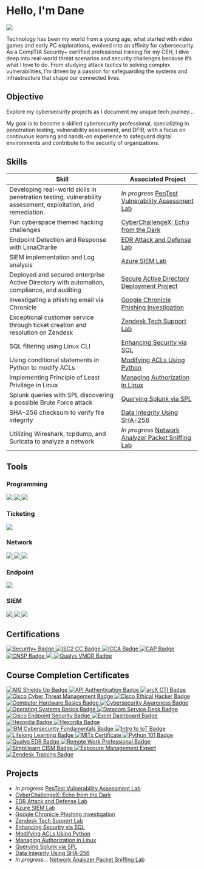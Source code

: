 # Hello, I'm Dane
<a href="https://linkedin.com/in/dane-reilly"><img src="https://img.shields.io/badge/-LinkedIn-0072b1?&style=for-the-badge&logo=linkedin&logoColor=white" /></a>

Technology has been my world from a young age, what started with video games and early PC explorations, evolved into an affinity for cybersecurity. As a CompTIA Security+ certified professional training for my CEH, I dive deep into real-world threat scenarios and security challenges because it’s what I love to do. From studying attack tactics to solving complex vulnerabilities, I’m driven by a passion for safeguarding the systems and infrastructure that shape our connected lives.

## Objective

Explore my cybersecurity projects as I document my unique tech journey...

My goal is to become a skilled cybersecurity professional, specializing in penetration testing, vulnerability assessment, and DFIR, with a focus on continuous learning and hands-on experience to safeguard digital environments and contribute to the security of organizations.

## Skills

| Skill                                         | Associated Project         |
|-----------------------------------------------|----------------------------|
| Developing real-world skills in penetration testing, vulnerability assessment, exploitation, and remediation. |_In progress_ <a href="https://github.com/d4n392/PenTest-Vulnerability-Assessment-Lab" target="_blank"> PenTest Vulnerability Assessment Lab </a>|
| Fun cyberspace themed hacking challenges | <a href="https://github.com/d4n392/CyberChallengeX" target="_blank"> CyberChallengeX: Echo from the Dark</a>|
| Endpoint Detection and Response with LimaCharlie    | <a href="https://github.com/d4n392/EDR-Attack-and-Defense-Lab" target="_blank"> EDR Attack and Defense Lab</a>|
| SIEM implementation and Log analysis          | <a href="https://github.com/d4n392/Azure-SIEM-Lab" target="_blank"> Azure SIEM Lab</a>|
| Deployed and secured enterprise Active Directory with automation, compliance, and auditing | <a href="https://github.com/d4n392/Secure-Active-Directory-Deployment-Project" target="_blank"> Secure Active Directory Deployment Project</a>|
| Investigating a phishing email via Chronicle  | <a href="https://github.com/d4n392/Google-Chronicle-Phishing-Investigation" target="_blank"> Google Chronicle Phishing Investigation</a>|
| Exceptional customer service through ticket creation and resolution on Zendesk     | <a href="https://github.com/d4n392/Zendesk-Tech-Support-Lab" target="_blank"> Zendesk Tech Support Lab</a>|
| SQL filtering using Linux CLI                    | <a href="https://github.com/d4n392/Enhancing-Security-via-SQL" target="_blank"> Enhancing Security via SQL</a>|
| Using conditional statements in Python to modify ACLs   | <a href="https://github.com/d4n392/Modifying-ACLs-Using-Python" target="_blank"> Modifying ACLs Using Python</a>|
| Implementing Principle of Least Privilege in Linux         | <a href="https://github.com/d4n392/Managing-Authorization-in-Linux" target="_blank"> Managing Authorization in Linux</a>|
| Splunk queries with SPL discovering a possible Brute Force attack | <a href="https://github.com/d4n392/Querying-Splunk-via-SPL" target="_blank"> Querying Splunk via SPL</a>|
| SHA-256 checksum to verify file integrity     | <a href="https://github.com/d4n392/Data-Integrity-Using-SHA-256" target="_blank"> Data Integrity Using SHA-256</a>|
| Utilizing Wireshark, tcpdump, and Suricata to analyze a network     |_In progress_ <a href="https://github.com/d4n392/Network-Analyzer-Packet-Sniffing-Lab" target="_blank"> Network Analyzer Packet Sniffing Lab</a>|



## Tools

### Programming
<div>
<a href="https://github.com/d4n392/Enhancing-Security-via-SQL" target="_blank">    
    <img src="https://img.shields.io/badge/-SQL-8B0000?&style=for-the-badge&logo=SQL&logoColor=white" />
</a>    
<a href="https://github.com/d4n392/Modifying-ACLs-Using-Python" target="_blank">    
    <img src="https://img.shields.io/badge/-Python-306998?&style=for-the-badge&logo=Python&logoColor=yellow" />
</a>    
<a href="https://github.com/d4n392/Managing-Authorization-in-Linux" target="_blank">    
    <img src="https://img.shields.io/badge/-Linux-FCC624?&style=for-the-badge&logo=Linux&logoColor=black" />
</a>


### Ticketing 
<div>
<a href="https://github.com/d4n392/Zendesk-Tech-Support-Lab" target="_blank">
    <img src="https://img.shields.io/badge/-Zendesk-006AFF?&style=for-the-badge&logo=Zendesk&logoColor=white" />
</a>
</div>
    
### Network
<div>
<a href="https://github.com/d4n392/Network-Analyzer-Packet-Sniffing-Lab" target="_blank">
    <img src="https://img.shields.io/badge/-Wireshark-1679A7?&style=for-the-badge&logo=Wireshark&logoColor=white" />
    <img src="https://img.shields.io/badge/-tcpdump-77216F?&style=for-the-badge&logo=tcpdump&logoColor=white" />
    <img src="https://img.shields.io/badge/-Suricata-EF3B2D?&style=for-the-badge&logo=Suricata&logoColor=white" />
</a>
</div>

### Endpoint
<div>
<a href="https://github.com/d4n392/EDR-Attack-and-Defense-Lab" target="_blank"> 
    <img src="https://img.shields.io/badge/-LimaCharlie-00A4EF?&style=for-the-badge&logo=LimaCharlie&logoColor=white" /> 
</a>
</div>
    
### SIEM
<div>
<a href="https://github.com/d4n392/Azure-SIEM-Lab" target="_blank"> 
    <img src="https://img.shields.io/badge/-Microsoft_Sentinel-0078D4?&style=for-the-badge&logo=Microsoft&logoColor=white" />
</a>
<a href="https://github.com/d4n392/Querying-Splunk-via-SPL" target="_blank"> 
    <img src="https://img.shields.io/badge/-Splunk-76B041?&style=for-the-badge&logo=Splunk&logoColor=white" />
</a>
<a href="https://github.com/d4n392/Google-Chronicle-Phishing-Investigation" target="_blank"> 
    <img src="https://img.shields.io/badge/-Google_Chronicle-DB4437?&style=for-the-badge&logo=google-chrome&logoColor=white" />
</a>
</div>

## Certifications
<div>
<a href="https://www.credly.com/earner/earned/badge/55217136-cfed-42f7-bb11-229679bb8b5d" target="_blank">
    <img src="https://img.shields.io/badge/-Security%2B-E50000?&style=for-the-badge&logo=CompTIA&logoColor=white" alt="Security+ Badge" />
</a>
<a href="https://www.credly.com/earner/earned/badge/65dbf142-f8a8-4a8d-b46f-cdaa624b38a5" target="_blank">
    <img src="https://img.shields.io/badge/-ISC2%20CC-00AC18?&style=for-the-badge&logo=ISC2&logoColor=white" alt="ISC2 CC Badge" />
</a>
<a href="https://certs.ine.com/5385fffb-4b64-4bd4-a188-93040816da3b#acc.avNZ86lM" target="_blank">
    <img src="https://img.shields.io/badge/-ICCA-007BFF?&style=for-the-badge&logo=certification&logoColor=white" alt="ICCA Badge" />
</a>
    <a href="https://candidate.speedexam.net/certificate.aspx?SSTATE=am4131EniU8ntjp4bO5mXY7XkJQXFNsdsSE8jH7qa7UuAbeSbvma52evDcLwq1JxPLgEjWQ22u0E1SHSUzNJ2HGTmZV9ba+9bUfTPO7RqnQ=" target="_blank">
        <img src="https://img.shields.io/badge/-CAP-FF7F00?&style=for-the-badge&logo=https://secops.group/wp-content/uploads/2023/01/Certified-AppSec-Practitioner.png&logoColor=white" alt="CAP Badge" />
    </a>
</a>
    <a href="https://candidate.speedexam.net/certificate.aspx?SSTATE=am4131EniU8ntjp4bO5mXVKN4Xf8Ks6FoHbYoob69TmqlwVAatpWPBw/8Xg1C3HaKbsynDG3l55n8LyNUt2Cu52Y5GQlQ0s90VaI0u8bnVU=" target="_blank">
        <img src="https://img.shields.io/badge/-CNSP-FF7F00?&style=for-the-badge&logo=https://secops.group/wp-content/uploads/2023/01/Certified-Network-Security-Practitioner.png&logoColor=white" alt="CNSP Badge" />
</a>
<a href="https://www.credly.com/badges/6d945be8-88ea-4334-b338-67ce8990a67c" target="_blank">
    <img src="https://img.shields.io/badge/-Google%20Cybersecurity-4285F4?&style=for-the-badge&logo=Google&logoColor=white" /> 
</a>
    <!-- Qualys VMDR - Certified Specialist -->
<a href="https://github.com/d4n392/Professional-Certificates/blob/main/Qualys%20VMDR%20-%20Certified%20Specialist.pdf" target="_blank">
    <img src="https://img.shields.io/badge/-Qualys%20VMDR%20Specialist-E2001A?&style=for-the-badge&logo=Qualys&logoColor=white" alt="Qualys VMDR Badge" />
</a>
</div>

## Course Completion Certificates
<div>
    <!-- AIG Shields Up- Cybersecurity Job Simulation -->
    <a href="https://github.com/d4n392/Professional-Certificates/blob/main/AIG%20Shields%20Up-%20Cybersecurity%20Job%20Simulation.pdf" target="_blank">
        <img src="https://img.shields.io/badge/-AIG%20Shields%20Up-000080?&style=for-the-badge&logo=Shield&logoColor=white" alt="AIG Shields Up Badge" />
    </a>
    <!-- APIsec University API Authentication -->
<a href="https://www.credly.com/earner/earned/badge/1221065a-ea47-4402-bbe0-644105e2d4ef" target="_blank">
        <img src="https://img.shields.io/badge/-API%20Authentication-006F8E?&style=for-the-badge&logo=api&logoColor=white" alt="API Authentication Badge" />
</a>
    <!-- arcX - Cyber Threat Intelligence 101 -->
    <a href="https://github.com/d4n392/Professional-Certificates/blob/main/arcX%20-%20Cyber%20Threat%20Intelligence%20101.pdf" target="_blank">
        <img src="https://img.shields.io/badge/-arcX%20CTI%20101-B22222?&style=for-the-badge&logo=ArchLinux&logoColor=white" alt="arcX CTI Badge" />
    </a>
    <!-- Cisco Cyber Threat Management -->
    <a href="https://www.credly.com/earner/earned/badge/fae8ca02-2334-4830-a1b4-2953177dca7e" target="_blank">
        <img src="https://img.shields.io/badge/Cyber%20Threat%20Management-1D4594?&style=for-the-badge&logo=cisco&logoColor=white" alt="Cisco Cyber Threat Management Badge" />
</a>
    <!-- Cisco Ethical Hacker -->
    <a href="https://www.credly.com/earner/earned/badge/5ef28c18-b76e-4b7d-bf81-d96af128bf5f" target="_blank">
        <img src="https://img.shields.io/badge/-Cisco%20Ethical%20Hacker-1D4594?&style=for-the-badge&logo=cisco&logoColor=white" alt="Cisco Ethical Hacker Badge" />
</a>
    <!-- Cisco Computer Hardware Basics -->
    <a href="https://www.credly.com/earner/earned/badge/0ce5dc63-154b-4456-957b-2f23ea01d94e" target="_blank">
        <img src="https://img.shields.io/badge/-Computer%20Hardware%20Basics-1D4594?&style=for-the-badge&logo=cisco&logoColor=white" alt="Computer Hardware Basics Badge" />
</a>
    <!-- Certiprof Cybersecurity Awareness -->
<a href="https://www.credly.com/earner/earned/badge/874ad5bd-bf58-42ac-b43b-b33d63827218" target="_blank">
        <img src="https://img.shields.io/badge/-Cybersecurity%20Awareness-800000?&style=for-the-badge&logo=security&logoColor=white" alt="Cybersecurity Awareness Badge" />
</a>
    <!-- Cisco OS Basics -->
    <a href="https://www.credly.com/earner/earned/badge/2dabbb02-2dd9-4f9d-ae6a-4fbfe1a9b5c4" target="_blank">
        <img src="https://img.shields.io/badge/-Operating%20Systems%20Basics-1D4594?&style=for-the-badge&logo=cisco&logoColor=white" alt="Operating Systems Basics Badge" />
</a>
    <!-- Datacom Service Desk Job Sim -->
    <a href="https://github.com/d4n392/Professional-Certificates/blob/main/Datacom%20Service%20Desk%20Job%20Sim.pdf" target="_blank">
        <img src="https://img.shields.io/badge/-Datacom%20Service%20Desk-0066CC?&style=for-the-badge&logo=Deskpro&logoColor=white" alt="Datacom Service Desk Badge" />
    </a>
        <!-- Cisco Endpoint Security -->
<a href="https://www.credly.com/earner/earned/badge/bbdc84ee-0a27-4d1c-978f-08694474024d" target="_blank">
        <img src="https://img.shields.io/badge/Endpoint%20Security-1D4594?&style=for-the-badge&logo=cisco&logoColor=white" alt="Cisco Endpoint Security Badge" />
</a>
    <!-- Excel Dashboard -->
    <a href="https://github.com/d4n392/Professional-Certificates/blob/main/Excel%20Dashboard.pdf" target="_blank">
        <img src="https://img.shields.io/badge/-Excel%20Dashboard%20Basics-006400?&style=for-the-badge&logo=MicrosoftExcel&logoColor=white" alt="Excel Dashboard Badge" />
    </a>
    <!-- Hexordia - Mobile Device Preservation -->
    <a href="https://github.com/d4n392/Professional-Certificates/blob/main/Hexordia%20-%20Mobile%20Device%20Preservation.png" target="_blank">
        <img src="https://img.shields.io/badge/-Hexordia%20Mobile%20Preservation-66FF66?&style=for-the-badge&logo=Mobile&logoColor=white" alt="Hexordia Badge" />
    </a>
      <!-- Hexordia - Mobile Forensics Fundamentals -->
    <a href="https://github.com/d4n392/Professional-Certificates/blob/main/Hexordia%20-%20Mobile%20Forensics%20Fundamentals%20Pt%201.png" target="_blank">
        <img src="https://img.shields.io/badge/-Hexordia%20Mobile%20Forensics%20Fundamentals-66FF66?&style=for-the-badge&logo=Mobile&logoColor=white" alt="Hexordia Badge" />
    </a>
    <!-- IBM Cybersecurity Fundamentals -->
    <a href="https://www.credly.com/earner/earned/badge/7440ac31-eeeb-4f42-a5a9-9e1678efed78" target="_blank">
        <img src="https://img.shields.io/badge/-IBM%20Cybersecurity%20Fundamentals-FF007F?&style=for-the-badge&logo=ibm&logoColor=white" alt="IBM Cybersecurity Fundamentals Badge" />
</a>
    <!-- Intro to IoT -->
    <a href="https://github.com/d4n392/Professional-Certificates/blob/main/Intro%20to%20IoT.pdf" target="_blank">
        <img src="https://img.shields.io/badge/-Intro%20to%20IoT-0096D6?&style=for-the-badge&logo=Iot&logoColor=white" alt="Intro to IoT Badge" />
    </a>
    <!-- Certiprof Lifelong Learning -->
    <a href="https://www.credly.com/earner/earned/badge/17049f6b-7a59-4808-92fb-a277e713663c" target="_blank">
        <img src="https://img.shields.io/badge/-Lifelong%20Learning-1E90FF?&style=for-the-badge&logo=education&logoColor=white" alt="Lifelong Learning Badge" />
</a>
    <!-- MITx Online Certificate for Cybersecurity for Critical Urban Infrastructure -->
    <a href="https://github.com/d4n392/Professional-Certificates/blob/main/MITx%20Online%20_%20Certificate%20for_%20Cybersecurity%20for%20Critical%20Urban%20Infrastructure.pdf" target="_blank">
        <img src="https://img.shields.io/badge/-MITx%20Critical%20Infrastructure-A31F34?&style=for-the-badge&logo=MIT&logoColor=white" alt="MITx Certificate" />
    </a>
    <!-- Python 101 -->
    <a href="https://github.com/d4n392/Professional-Certificates/blob/main/Python%20101.pdf" target="_blank">
        <img src="https://img.shields.io/badge/-Python%20101-FFD43B?&style=for-the-badge&logo=Python&logoColor=white" alt="Python 101 Badge" />
    </a>
    <!-- Qualys EDR -->
    <a href="https://github.com/d4n392/Professional-Certificates/blob/main/Qualys%20EDR.pdf" target="_blank">
        <img src="https://img.shields.io/badge/-Qualys%20EDR-E2001A?&style=for-the-badge&logo=Qualys&logoColor=white" alt="Qualys EDR Badge" />
    </a>
    <!-- Certiprof Remote Work Professional Certification -->
<a href="https://www.credly.com/earner/earned/badge/b455eb04-c5ce-4bfd-8979-20834d2881ba" target="_blank">
        <img src="https://img.shields.io/badge/-Remote%20Work%20Professional-FFB6C1?&style=for-the-badge&logo=work&logoColor=white" alt="Remote Work Professional Badge" />
</a>
    <!-- Simplilearn CISM Course -->
    <a href="https://github.com/d4n392/Professional-Certificates/blob/main/Simplilearn%20CISM%20Course.pdf" target="_blank">
        <img src="https://img.shields.io/badge/-Simplilearn%20CISM%20Course-0096D6?&style=for-the-badge&logo=Leanpub&logoColor=white" alt="Simplilearn CISM Badge" />
    </a>

<!-- XM Cyber Exposure Management Expert -->
<a href="https://www.credly.com/badges/cf0b1fe6-67ed-41d7-bddb-d1a0dfae7c7f" target="_blank">
        <img src="https://img.shields.io/badge/-Exposure%20Management%20Expert-00B88C?&style=for-the-badge&logo=xm&logoColor=white" alt="Exposure Management Expert" />
</a>

</a>
    <!-- Zendesk Training Cert -->
    <a href="https://github.com/d4n392/Professional-Certificates/blob/main/Zendesk%20Training%20Cert.pdf" target="_blank">
        <img src="https://img.shields.io/badge/-Zendesk%20Training-006D6D?&style=for-the-badge&logo=Zendesk&logoColor=white" alt="Zendesk Training Badge" />
    </a>
</div>



## Projects
- _In progress_ <a href="https://github.com/d4n392/PenTest-Vulnerability-Assessment-Lab" target="_blank"> PenTest Vulnerability Assessment Lab </a>
- <a href="https://github.com/d4n392/CyberChallengeX" target="_blank"> CyberChallengeX: Echo from the Dark</a>
- <a href="https://github.com/d4n392/EDR-Attack-and-Defense-Lab" target="_blank"> EDR Attack and Defense Lab</a>
- <a href="https://github.com/d4n392/Azure-SIEM-Lab" target="_blank"> Azure SIEM Lab </a>
- <a href="https://github.com/d4n392/Google-Chronicle-Phishing-Investigation" target="_blank"> Google Chronicle Phishing Investigation</a>
- <a href="https://github.com/d4n392/Zendesk-Tech-Support-Lab" target="_blank"> Zendesk Tech Support Lab</a>
- <a href="https://github.com/d4n392/Enhancing-Security-via-SQL" target="_blank"> Enhancing Security via SQL</a>
- <a href="https://github.com/d4n392/Modifying-ACLs-Using-Python" target="_blank"> Modifying ACLs Using Python</a>
- <a href="https://github.com/d4n392/Managing-Authorization-in-Linux" target="_blank"> Managing Authorization in Linux</a>
- <a href="https://github.com/d4n392/Querying-Splunk-via-SPL" target="_blank"> Querying Splunk via SPL</a>
- <a href="https://github.com/d4n392/Data-Integrity-Using-SHA-256" target="_blank"> Data Integrity Using SHA-256</a>
- _In progress..._ <a href="https://github.com/d4n392/Network-Analyzer-Packet-Sniffing-Lab" target="_blank"> Network Analyzer Packet Sniffing Lab</a>



